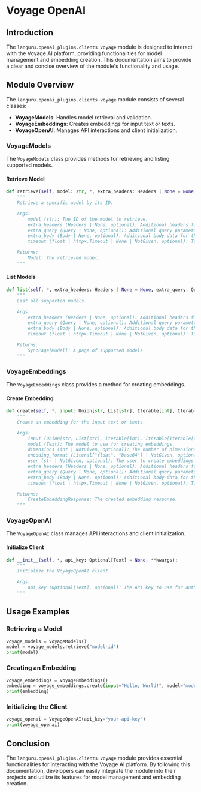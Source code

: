 # Voyage OpenAI

## Introduction

The `languru.openai_plugins.clients.voyage` module is designed to interact with the Voyage AI platform, providing functionalities for model management and embedding creation. This documentation aims to provide a clear and concise overview of the module's functionality and usage.

## Module Overview

The `languru.openai_plugins.clients.voyage` module consists of several classes:

- **VoyageModels**: Handles model retrieval and validation.
- **VoyageEmbeddings**: Creates embeddings for input text or texts.
- **VoyageOpenAI**: Manages API interactions and client initialization.

### VoyageModels

The `VoyageModels` class provides methods for retrieving and listing supported models.

#### Retrieve Model

```python
def retrieve(self, model: str, *, extra_headers: Headers | None = None, extra_query: Query | None = None, extra_body: Body | None = None, timeout: float | httpx.Timeout | None | NotGiven = NOT_GIVEN, **kwargs,) -> "Model":
    """
    Retrieve a specific model by its ID.

    Args:
        model (str): The ID of the model to retrieve.
        extra_headers (Headers | None, optional): Additional headers for the request. Defaults to None.
        extra_query (Query | None, optional): Additional query parameters for the request. Defaults to None.
        extra_body (Body | None, optional): Additional body data for the request. Defaults to None.
        timeout (float | httpx.Timeout | None | NotGiven, optional): Timeout for the request. Defaults to NOT_GIVEN.

    Returns:
        Model: The retrieved model.
    """
```

#### List Models

```python
def list(self, *, extra_headers: Headers | None = None, extra_query: Query | None = None, extra_body: Body | None = None, timeout: float | httpx.Timeout | None | NotGiven = NOT_GIVEN, **kwargs,) -> "SyncPage[Model]":
    """
    List all supported models.

    Args:
        extra_headers (Headers | None, optional): Additional headers for the request. Defaults to None.
        extra_query (Query | None, optional): Additional query parameters for the request. Defaults to None.
        extra_body (Body | None, optional): Additional body data for the request. Defaults to None.
        timeout (float | httpx.Timeout | None | NotGiven, optional): Timeout for the request. Defaults to NOT_GIVEN.

    Returns:
        SyncPage[Model]: A page of supported models.
    """
```

### VoyageEmbeddings

The `VoyageEmbeddings` class provides a method for creating embeddings.

#### Create Embedding

```python
def create(self, *, input: Union[str, List[str], Iterable[int], Iterable[Iterable[int]]], model: Text, dimensions: int | NotGiven = NOT_GIVEN, encoding_format: Literal["float", "base64"] | NotGiven = NOT_GIVEN, user: str | NotGiven = NOT_GIVEN, extra_headers: Headers | None = None, extra_query: Query | None = None, extra_body: Body | None = None, timeout: float | httpx.Timeout | None | NotGiven = NOT_GIVEN,) -> CreateEmbeddingResponse:
    """
    Create an embedding for the input text or texts.

    Args:
        input (Union[str, List[str], Iterable[int], Iterable[Iterable[int]]]): The input text or texts to create embeddings for.
        model (Text): The model to use for creating embeddings.
        dimensions (int | NotGiven, optional): The number of dimensions for the embeddings. Defaults to NOT_GIVEN.
        encoding_format (Literal["float", "base64"] | NotGiven, optional): The encoding format for the embeddings. Defaults to NOT_GIVEN.
        user (str | NotGiven, optional): The user to create embeddings for. Defaults to NOT_GIVEN.
        extra_headers (Headers | None, optional): Additional headers for the request. Defaults to None.
        extra_query (Query | None, optional): Additional query parameters for the request. Defaults to None.
        extra_body (Body | None, optional): Additional body data for the request. Defaults to None.
        timeout (float | httpx.Timeout | None | NotGiven, optional): Timeout for the request. Defaults to NOT_GIVEN.

    Returns:
        CreateEmbeddingResponse: The created embedding response.
    """
```

### VoyageOpenAI

The `VoyageOpenAI` class manages API interactions and client initialization.

#### Initialize Client

```python
def __init__(self, *, api_key: Optional[Text] = None, **kwargs):
    """
    Initialize the VoyageOpenAI client.

    Args:
        api_key (Optional[Text], optional): The API key to use for authentication. Defaults to None.
    """
```

## Usage Examples

### Retrieving a Model

```python
voyage_models = VoyageModels()
model = voyage_models.retrieve("model-id")
print(model)
```

### Creating an Embedding

```python
voyage_embeddings = VoyageEmbeddings()
embedding = voyage_embeddings.create(input="Hello, World!", model="model-id")
print(embedding)
```

### Initializing the Client

```python
voyage_openai = VoyageOpenAI(api_key="your-api-key")
print(voyage_openai)
```

## Conclusion

The `languru.openai_plugins.clients.voyage` module provides essential functionalities for interacting with the Voyage AI platform. By following this documentation, developers can easily integrate the module into their projects and utilize its features for model management and embedding creation.
